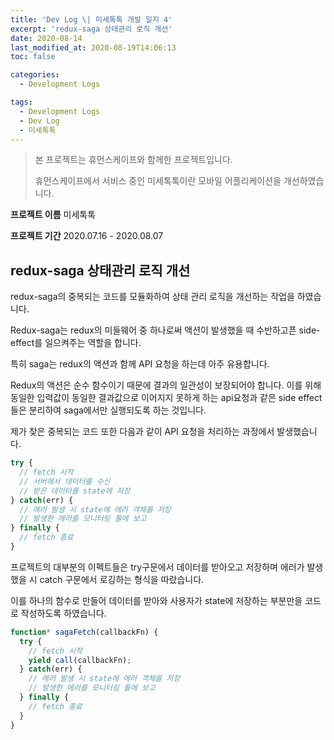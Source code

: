 ```yaml
---
title: 'Dev Log \| 미세톡톡 개발 일지 4'
excerpt: 'redux-saga 상태관리 로직 개선'
date: 2020-08-14
last_modified_at: 2020-08-19T14:06:13
toc: false

categories:
  - Development Logs

tags:
  - Development Logs
  - Dev Log
  - 미세톡톡
---
```


> 본 프로젝트는 휴먼스케이프와 함께한 프로젝트입니다.
>
> 휴먼스케이프에서 서비스 중인 미세톡톡이란 모바일 어플리케이션을 개선하였습니다.

**프로젝트 이름** 미세톡톡

**프로젝트 기간** 2020.07.16 - 2020.08.07

## redux-saga 상태관리 로직 개선
redux-saga의 중복되는 코드를 모듈화하여 상태 관리 로직을 개선하는 작업을 하였습니다. 

Redux-saga는 redux의 미들웨어 중 하나로써 액션이 발생했을 때 수반하고픈 side-effect를 일으켜주는 역할을 합니다. 

특히 saga는 redux의 액션과 함께 API 요청을 하는데 아주 유용합니다.  

Redux의 액션은 순수 함수이기 때문에 결과의 일관성이 보장되어야 합니다.
이를 위해 동일한 입력값이 동일한 결과값으로 이어지지 못하게 하는 api요청과 같은 side effect들은 분리하여 saga에서만 실행되도록 하는 것입니다. 

제가 찾은 중복되는 코드 또한 다음과 같이 API 요청을 처리하는 과정에서 발생했습니다. 

```js
try {
  // fetch 시작
  // 서버에서 데이터를 수신
  // 받은 데이터를 state에 저장
} catch(err) {
  // 에러 발생 시 state에 에러 객체를 저장
  // 발생한 에러를 모니터링 툴에 보고
} finally {
  // fetch 종료
}
```

프로젝트의 대부분의 이펙트들은 try구문에서 데이터를 받아오고 저장하며 에러가 발생했을 시 catch 구문에서 로깅하는 형식을 따랐습니다. 

이를 하나의 함수로 만들어 데이터를 받아와 사용자가 state에 저장하는 부분만을 코드로 작성하도록 하였습니다. 

```js
function* sagaFetch(callbackFn) {
  try {
    // fetch 시작
    yield call(callbackFn);
  } catch(err) {
    // 에러 발생 시 state에 에러 객체를 저장
    // 발생한 에러를 모니터링 툴에 보고
  } finally {
    // fetch 종료
  }
}
```